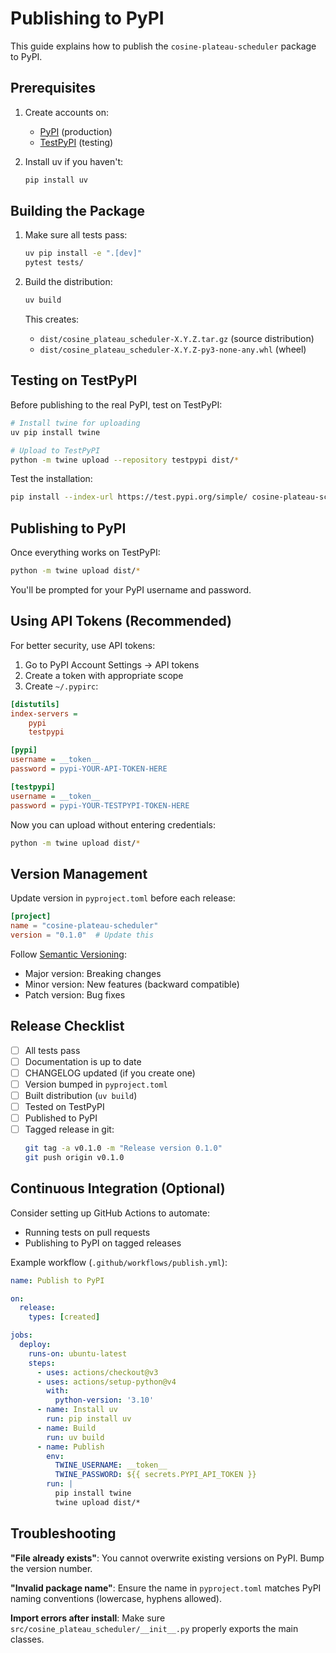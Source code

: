 # Publishing to PyPI

This guide explains how to publish the `cosine-plateau-scheduler` package to PyPI.

## Prerequisites

1. Create accounts on:
   - [PyPI](https://pypi.org/account/register/) (production)
   - [TestPyPI](https://test.pypi.org/account/register/) (testing)

2. Install uv if you haven't:
   ```bash
   pip install uv
   ```

## Building the Package

1. Make sure all tests pass:
   ```bash
   uv pip install -e ".[dev]"
   pytest tests/
   ```

2. Build the distribution:
   ```bash
   uv build
   ```

   This creates:
   - `dist/cosine_plateau_scheduler-X.Y.Z.tar.gz` (source distribution)
   - `dist/cosine_plateau_scheduler-X.Y.Z-py3-none-any.whl` (wheel)

## Testing on TestPyPI

Before publishing to the real PyPI, test on TestPyPI:

```bash
# Install twine for uploading
uv pip install twine

# Upload to TestPyPI
python -m twine upload --repository testpypi dist/*
```

Test the installation:
```bash
pip install --index-url https://test.pypi.org/simple/ cosine-plateau-scheduler
```

## Publishing to PyPI

Once everything works on TestPyPI:

```bash
python -m twine upload dist/*
```

You'll be prompted for your PyPI username and password.

## Using API Tokens (Recommended)

For better security, use API tokens:

1. Go to PyPI Account Settings → API tokens
2. Create a token with appropriate scope
3. Create `~/.pypirc`:

```ini
[distutils]
index-servers =
    pypi
    testpypi

[pypi]
username = __token__
password = pypi-YOUR-API-TOKEN-HERE

[testpypi]
username = __token__
password = pypi-YOUR-TESTPYPI-TOKEN-HERE
```

Now you can upload without entering credentials:
```bash
python -m twine upload dist/*
```

## Version Management

Update version in `pyproject.toml` before each release:

```toml
[project]
name = "cosine-plateau-scheduler"
version = "0.1.0"  # Update this
```

Follow [Semantic Versioning](https://semver.org/):
- Major version: Breaking changes
- Minor version: New features (backward compatible)
- Patch version: Bug fixes

## Release Checklist

- [ ] All tests pass
- [ ] Documentation is up to date
- [ ] CHANGELOG updated (if you create one)
- [ ] Version bumped in `pyproject.toml`
- [ ] Built distribution (`uv build`)
- [ ] Tested on TestPyPI
- [ ] Published to PyPI
- [ ] Tagged release in git:
  ```bash
  git tag -a v0.1.0 -m "Release version 0.1.0"
  git push origin v0.1.0
  ```

## Continuous Integration (Optional)

Consider setting up GitHub Actions to automate:
- Running tests on pull requests
- Publishing to PyPI on tagged releases

Example workflow (`.github/workflows/publish.yml`):

```yaml
name: Publish to PyPI

on:
  release:
    types: [created]

jobs:
  deploy:
    runs-on: ubuntu-latest
    steps:
      - uses: actions/checkout@v3
      - uses: actions/setup-python@v4
        with:
          python-version: '3.10'
      - name: Install uv
        run: pip install uv
      - name: Build
        run: uv build
      - name: Publish
        env:
          TWINE_USERNAME: __token__
          TWINE_PASSWORD: ${{ secrets.PYPI_API_TOKEN }}
        run: |
          pip install twine
          twine upload dist/*
```

## Troubleshooting

**"File already exists"**: You cannot overwrite existing versions on PyPI. Bump the version number.

**"Invalid package name"**: Ensure the name in `pyproject.toml` matches PyPI naming conventions (lowercase, hyphens allowed).

**Import errors after install**: Make sure `src/cosine_plateau_scheduler/__init__.py` properly exports the main classes.

